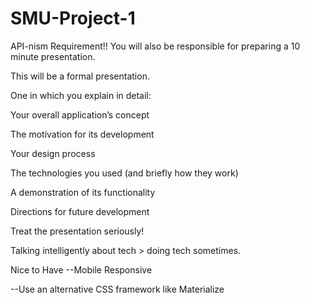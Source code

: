 # SMU-Project-1
API-nism
Requirement!!
You will also be responsible for preparing a 10 minute presentation.

This will be a formal presentation. 

One in which you explain in detail:

Your overall application’s concept

The motivation for its development

Your design process

The technologies you used (and briefly how they work)

A demonstration of its functionality

Directions for future development

Treat the presentation seriously! 

Talking intelligently about tech > doing tech sometimes. 

Nice to Have
--Mobile Responsive

--Use an alternative CSS framework like Materialize

